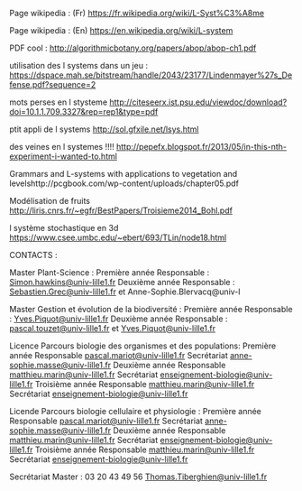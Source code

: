 
Page wikipedia : (Fr) https://fr.wikipedia.org/wiki/L-Syst%C3%A8me

Page wikipedia : (En) https://en.wikipedia.org/wiki/L-system

PDF cool : http://algorithmicbotany.org/papers/abop/abop-ch1.pdf


utilisation des l systems dans un jeu : https://dspace.mah.se/bitstream/handle/2043/23177/Lindenmayer%27s_Defense.pdf?sequence=2

mots perses en l stysteme http://citeseerx.ist.psu.edu/viewdoc/download?doi=10.1.1.709.3327&rep=rep1&type=pdf

ptit appli de l systems http://sol.gfxile.net/lsys.html

des veines en l systemes !!!! http://pepefx.blogspot.fr/2013/05/in-this-nth-experiment-i-wanted-to.html

Grammars and L-systems with applications to vegetation and levelshttp://pcgbook.com/wp-content/uploads/chapter05.pdf

Modélisation de fruits http://liris.cnrs.fr/~egfr/BestPapers/Troisieme2014_Bohl.pdf

l système stochastique en 3d https://www.csee.umbc.edu/~ebert/693/TLin/node18.html





CONTACTS :

Master Plant-Science :
Première année
Responsable : Simon.hawkins@univ-lille1.fr
Deuxième année
Responsable : Sebastien.Grec@univ-lille1.fr et Anne-Sophie.Blervacq@univ-l

Master Gestion et évolution de la biodiversité :
Première année
Responsable : Yves.Piquot@univ-lille1.fr
Deuxième année
Responsable : pascal.touzet@univ-lille1.fr et Yves.Piquot@univ-lille1.fr

Licence Parcours biologie des organismes et des populations:
Première année
Responsable
pascal.mariot@univ-lille1.fr
Secrétariat
anne-sophie.masse@univ-lille1.fr
Deuxième année
Responsable
matthieu.marin@univ-lille1.fr
Secrétariat
enseignement-biologie@univ-lille1.fr
Troisième année
Responsable
matthieu.marin@univ-lille1.fr
Secrétariat
enseignement-biologie@univ-lille1.fr

Licende Parcours biologie cellulaire et physiologie :
Première année
Responsable
pascal.mariot@univ-lille1.fr
Secrétariat
anne-sophie.masse@univ-lille1.fr
Deuxième année
Responsable
matthieu.marin@univ-lille1.fr
Secrétariat
enseignement-biologie@univ-lille1.fr
Troisième année
Responsable
matthieu.marin@univ-lille1.fr
Secrétariat
enseignement-biologie@univ-lille1.fr

Secrétariat Master :
03 20 43 49 56
Thomas.Tiberghien@univ-lille1.fr





